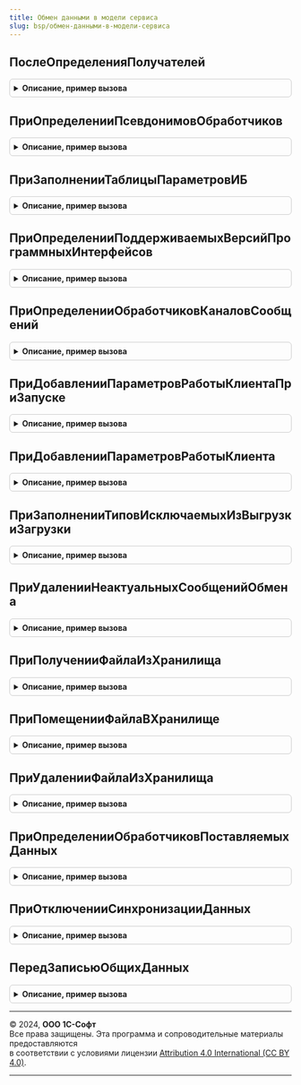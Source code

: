 ```yaml
---
title: Обмен данными в модели сервиса
slug: bsp/обмен-данными-в-модели-сервиса
---
```



## ПослеОпределенияПолучателей
<details style="margin: 1em 0; padding: 0.5em; border: 1px solid #ccc; border-radius: 6px;">

<summary style="font-weight: bold; cursor: pointer;">Описание, пример вызова</summary>

```bsl

// Обработчик "После определения получателей".
// Вызывается при регистрации объектов в плане обмена.
// Устанавливает константу-признак изменения данных
// и отсылает менеджеру сервиса сообщение об изменении с номером текущей области.
//
// Параметры:
//   Данные         - СправочникОбъект
//                  - ДокументОбъект - объект для получения значений реквизитов и других свойств.
//   Получатели     - Массив из ПланОбменаСсылка - узлы плана обмена.
//   ИмяПланаОбмена - Строка - имя плана обмена, как оно задано в конфигураторе.
//
Процедура ПослеОпределенияПолучателей(Данные, Получатели, ИмяПланаОбмена) Экспорт
```

Пример вызова
```bsl
ОбменДаннымиВМоделиСервиса.ПослеОпределенияПолучателей(Данные, Получатели, ИмяПланаОбмена) 
```
</details>

## ПриОпределенииПсевдонимовОбработчиков
<details style="margin: 1em 0; padding: 0.5em; border: 1px solid #ccc; border-radius: 6px;">

<summary style="font-weight: bold; cursor: pointer;">Описание, пример вызова</summary>

```bsl

// Заполняет соответствие имен методов их псевдонимам для вызова из очереди заданий.
//
// Параметры:
//   СоответствиеИменПсевдонимам - Соответствие из КлючИЗначение - имена методов и соответствующие им псевдонимы:
//     Ключ - псевдоним метода, например ОчиститьОбластьДанных
//     Значение - имя метода для вызова, например РаботаВМоделиСервиса.ОчиститьОбластьДанных
//                В качестве значения можно указать Неопределено, в этом случае считается что имя
//                совпадает с псевдонимом.
//
Процедура ПриОпределенииПсевдонимовОбработчиков(СоответствиеИменПсевдонимам) Экспорт
```

Пример вызова
```bsl
ОбменДаннымиВМоделиСервиса.ПриОпределенииПсевдонимовОбработчиков(СоответствиеИменПсевдонимам) 
```
</details>

## ПриЗаполненииТаблицыПараметровИБ
<details style="margin: 1em 0; padding: 0.5em; border: 1px solid #ccc; border-radius: 6px;">

<summary style="font-weight: bold; cursor: pointer;">Описание, пример вызова</summary>

```bsl

// Формирует список параметров ИБ.
//
// Параметры:
//   ТаблицаПараметров - ТаблицаЗначений - таблица описания параметров. Описание и состав колонок
//                                         см. РаботаВМоделиСервиса.ПолучитьТаблицуПараметровИБ().
//
Процедура ПриЗаполненииТаблицыПараметровИБ(Знач ТаблицаПараметров) Экспорт
```

Пример вызова
```bsl
ОбменДаннымиВМоделиСервиса.ПриЗаполненииТаблицыПараметровИБ(ТаблицаПараметров) 
```
</details>

## ПриОпределенииПоддерживаемыхВерсийПрограммныхИнтерфейсов
<details style="margin: 1em 0; padding: 0.5em; border: 1px solid #ccc; border-radius: 6px;">

<summary style="font-weight: bold; cursor: pointer;">Описание, пример вызова</summary>

```bsl

// Заполняет структуру массивами поддерживаемых версий всех подлежащих версионированию подсистем,
// используя в качестве ключей названия подсистем.
// Обеспечивает функциональность Web-сервиса InterfaceVersion.
// При внедрении надо поменять тело процедуры так, чтобы она возвращала актуальные наборы версий (см. пример.ниже).
//
// Параметры:
//   СтруктураПоддерживаемыхВерсий - Структура - имена подсистем и соответствующие им наборы поддерживаемых версий.
//	                                 В качестве ключа структуры выступает название подсистемы,
//                                   а в качестве значения - массив названий поддерживаемых версий.
//
// Пример:
//	 // СервисПередачиФайлов
//	 МассивВерсий = Новый Массив;
//	 МассивВерсий.Добавить("1.0.1.1");
//	 МассивВерсий.Добавить("1.0.2.1");
//	 СтруктураПоддерживаемыхВерсий.Вставить("СервисПередачиФайлов", МассивВерсий);
//	 // Конец СервисПередачиФайлов
//
Процедура ПриОпределенииПоддерживаемыхВерсийПрограммныхИнтерфейсов(Знач СтруктураПоддерживаемыхВерсий) Экспорт
```

Пример вызова
```bsl
ОбменДаннымиВМоделиСервиса.ПриОпределенииПоддерживаемыхВерсийПрограммныхИнтерфейсов(СтруктураПоддерживаемыхВерсий) 
```
</details>

## ПриОпределенииОбработчиковКаналовСообщений
<details style="margin: 1em 0; padding: 0.5em; border: 1px solid #ccc; border-radius: 6px;">

<summary style="font-weight: bold; cursor: pointer;">Описание, пример вызова</summary>

```bsl

// Получает список обработчиков сообщений, которые обрабатывают подсистемы библиотеки.
//
// Параметры:
//  Обработчики - ТаблицаЗначений - состав полей см. в ОбменСообщениями.НоваяТаблицаОбработчиковСообщений.
//
Процедура ПриОпределенииОбработчиковКаналовСообщений(Обработчики) Экспорт
```

Пример вызова
```bsl
ОбменДаннымиВМоделиСервиса.ПриОпределенииОбработчиковКаналовСообщений(Обработчики) 
```
</details>

## ПриДобавленииПараметровРаботыКлиентаПриЗапуске
<details style="margin: 1em 0; padding: 0.5em; border: 1px solid #ccc; border-radius: 6px;">

<summary style="font-weight: bold; cursor: pointer;">Описание, пример вызова</summary>

```bsl

// Добавляет параметры работы клиентской логики при запуске системы для подсистемы обмена данными в модели сервиса.
//
// Параметры:
//   Параметры - Структура - имена и значения параметров работы клиента при запуске, которые необходимо задать.
//                           Подробнее см. ОбщегоНазначенияПереопределяемый.ПриДобавленииПараметровРаботыКлиентаПриЗапуске.
//
Процедура ПриДобавленииПараметровРаботыКлиентаПриЗапуске(Параметры) Экспорт
```

Пример вызова
```bsl
ОбменДаннымиВМоделиСервиса.ПриДобавленииПараметровРаботыКлиентаПриЗапуске(Параметры) 
```
</details>

## ПриДобавленииПараметровРаботыКлиента
<details style="margin: 1em 0; padding: 0.5em; border: 1px solid #ccc; border-radius: 6px;">

<summary style="font-weight: bold; cursor: pointer;">Описание, пример вызова</summary>

```bsl

// Заполняет структуру параметров, необходимых для работы клиентского кода
// конфигурации.
//
// Параметры:
//   Параметры   - Структура - структура параметров.
//
Процедура ПриДобавленииПараметровРаботыКлиента(Параметры) Экспорт
```

Пример вызова
```bsl
ОбменДаннымиВМоделиСервиса.ПриДобавленииПараметровРаботыКлиента(Параметры) 
```
</details>

## ПриЗаполненииТиповИсключаемыхИзВыгрузкиЗагрузки
<details style="margin: 1em 0; padding: 0.5em; border: 1px solid #ccc; border-radius: 6px;">

<summary style="font-weight: bold; cursor: pointer;">Описание, пример вызова</summary>

```bsl

// Заполняет массив типов, исключаемых из выгрузки и загрузки данных.
//
// Параметры:
//   Типы - Массив из ОбъектМетаданных - объекты метаданных, исключаемые из выгрузки и загрузки.
//
Процедура ПриЗаполненииТиповИсключаемыхИзВыгрузкиЗагрузки(Типы) Экспорт
```

Пример вызова
```bsl
ОбменДаннымиВМоделиСервиса.ПриЗаполненииТиповИсключаемыхИзВыгрузкиЗагрузки(Типы) 
```
</details>

## ПриУдаленииНеактуальныхСообщенийОбмена
<details style="margin: 1em 0; padding: 0.5em; border: 1px solid #ccc; border-radius: 6px;">

<summary style="font-weight: bold; cursor: pointer;">Описание, пример вызова</summary>

```bsl

// Выполняет удаление файлов сообщений обмена, которые не были удалены из-за сбоев в работе системы.
// Удалению подлежат файлы с датой размещения более суток от текущей универсальной даты.
// Анализируется РС.СообщенияОбменаДаннымиОбластейДанных.
//
Процедура ПриУдаленииНеактуальныхСообщенийОбмена() Экспорт
```

Пример вызова
```bsl
ОбменДаннымиВМоделиСервиса.ПриУдаленииНеактуальныхСообщенийОбмена() 
```
</details>

## ПриПолученииФайлаИзХранилища
<details style="margin: 1em 0; padding: 0.5em; border: 1px solid #ccc; border-radius: 6px;">

<summary style="font-weight: bold; cursor: pointer;">Описание, пример вызова</summary>

```bsl

// Получение имени файла по его идентификатору из хранилища.
// Если файла с указанным идентификатором нет, то вызывается исключение.
// Если файл найден, то возвращается его имя, при этом удаляется информация об этом файле из хранилища.
//
// Параметры:
//  ИдентификаторФайла - УникальныйИдентификатор - идентификатор получаемого файла.
//  ИмяФайла           - Строка - имя файла, из хранилища.
//
Процедура ПриПолученииФайлаИзХранилища(Знач ИдентификаторФайла, ИмяФайла) Экспорт
```

Пример вызова
```bsl
ОбменДаннымиВМоделиСервиса.ПриПолученииФайлаИзХранилища(ИдентификаторФайла, ИмяФайла) 
```
</details>

## ПриПомещенииФайлаВХранилище
<details style="margin: 1em 0; padding: 0.5em; border: 1px solid #ccc; border-radius: 6px;">

<summary style="font-weight: bold; cursor: pointer;">Описание, пример вызова</summary>

```bsl

// Помещение файла в хранилище
//
// Параметры:
//   СтруктураЗаписи - Структура - имена и значения измерений регистра сведений "СообщенияОбменаДаннымиОбластейДанных".
//
Процедура ПриПомещенииФайлаВХранилище(Знач СтруктураЗаписи) Экспорт
```

Пример вызова
```bsl
ОбменДаннымиВМоделиСервиса.ПриПомещенииФайлаВХранилище(СтруктураЗаписи) 
```
</details>

## ПриУдаленииФайлаИзХранилища
<details style="margin: 1em 0; padding: 0.5em; border: 1px solid #ccc; border-radius: 6px;">

<summary style="font-weight: bold; cursor: pointer;">Описание, пример вызова</summary>

```bsl

// Удаление файла из хранилища
//
// Параметры:
//   СтруктураЗаписи - Структура - имена и значения измерений регистра сведений "СообщенияОбменаДаннымиОбластейДанных".
//
Процедура ПриУдаленииФайлаИзХранилища(Знач СтруктураЗаписи) Экспорт
```

Пример вызова
```bsl
ОбменДаннымиВМоделиСервиса.ПриУдаленииФайлаИзХранилища(СтруктураЗаписи) 
```
</details>

## ПриОпределенииОбработчиковПоставляемыхДанных
<details style="margin: 1em 0; padding: 0.5em; border: 1px solid #ccc; border-radius: 6px;">

<summary style="font-weight: bold; cursor: pointer;">Описание, пример вызова</summary>

```bsl

// Зарегистрировать обработчики поставляемых данных
//
// При получении уведомления о доступности новых общих данных, вызывается процедуры
// ДоступныНовыеДанные модулей, зарегистрированных через ПолучитьОбработчикиПоставляемыхДанных.
// В процедуру передается Дескриптор - ОбъектXDTO Descriptor.
//
// В случае, если ДоступныНовыеДанные устанавливает аргумент Загружать в значение Истина,
// данные загружаются, дескриптор и путь к файлу с данными передаются в процедуру
// ОбработатьНовыеДанные. Файл будет автоматически удален после завершения процедуры.
// Если в менеджере сервиса не был указан файл - значение аргумента равно Неопределено.
//
// Параметры:
//   Обработчики - ТаблицаЗначений - таблица для добавления обработчиков. Колонки:
//        * ВидДанных - Строка - код вида данных, обрабатываемый обработчиком.
//        * КодОбработчика - Строка - строка(20) - будет использоваться при восстановлении обработки данных после сбоя.
//        * Обработчик - ОбщийМодуль - модуль, содержащий следующие процедуры:
//            ДоступныНовыеДанные(Дескриптор, Загружать) Экспорт
//            ОбработатьНовыеДанные(Дескриптор, ПутьКФайлу) Экспорт
//            ОбработкаДанныхОтменена(Дескриптор) Экспорт
//
Процедура ПриОпределенииОбработчиковПоставляемыхДанных(Обработчики) Экспорт
```

Пример вызова
```bsl
ОбменДаннымиВМоделиСервиса.ПриОпределенииОбработчиковПоставляемыхДанных(Обработчики) 
```
</details>

## ПриОтключенииСинхронизацииДанных
<details style="margin: 1em 0; padding: 0.5em; border: 1px solid #ccc; border-radius: 6px;">

<summary style="font-weight: bold; cursor: pointer;">Описание, пример вызова</summary>

```bsl

// Обработчик снятия константы ИспользоватьСинхронизациюДанных.
//
// Параметры:
//  Отказ - Булево - флаг отказа отключения синхронизации данных.
//                   Если установить в значение Истина, то синхронизация отключена не будет.
//
Процедура ПриОтключенииСинхронизацииДанных(Отказ) Экспорт
```

Пример вызова
```bsl
ОбменДаннымиВМоделиСервиса.ПриОтключенииСинхронизацииДанных(Отказ) 
```
</details>

## ПередЗаписьюОбщихДанных
<details style="margin: 1em 0; padding: 0.5em; border: 1px solid #ccc; border-radius: 6px;">

<summary style="font-weight: bold; cursor: pointer;">Описание, пример вызова</summary>

```bsl

// Проверяет возможность записи неразделенных данных в Автономном рабочем месте.
// Объект нельзя записать в Автономном рабочем месте, если он одновременно соответствует следующим условиям:
//	1. Это автономное рабочее место.
//	2. Это неразделенный объект метаданных.
//	3. Этот объект входит в состав плана обмена автономной работы.
//	4. Не входит в список исключений.
//
// Параметры:
//  Объект - Произвольный - объект-источник данных
//  Отказ - Булево - флаг отказа
//
Процедура ПередЗаписьюОбщихДанных(Объект, Отказ) Экспорт
```

Пример вызова
```bsl
ОбменДаннымиВМоделиСервиса.ПередЗаписьюОбщихДанных(Объект, Отказ) 
```
</details>

---

© 2024, **ООО 1С-Софт**  
Все права защищены. Эта программа и сопроводительные материалы предоставляются  
в соответствии с условиями лицензии [Attribution 4.0 International (CC BY 4.0)](https://creativecommons.org/licenses/by/4.0/legalcode).

---
